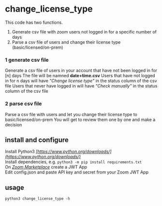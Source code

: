 # change_license_type
This code has two functions.
1. Generate csv file with zoom users not logged in for a specific number of days  
2. Parse a csv file of users and change their license type (basic/licensed/on-prem)  

### 1 generate csv file
Generate a csv file of users in your account that have not been logged in for [n] days
The file will be namned **date+time.csv**
Users that have not logged in for n days will have *"Change license type"* in the status column of the csv file
Users that never have logged in will have *"Check manually"* in the status column of the csv file

### 2 parse csv file
Parse a csv file with users and let you change their license type to basic/licensed/on-prem
You will get to review them one by one and make a decision

## install and configure
Install Python3 *[https://www.python.org/downloads/](https://www.python.org/downloads/)*  
Install dependencies, e.g. `python3 -m pip install requirements.txt`  
On *[Zoom Marketplace](https://marketplace.zoom.us/docs/guides/build/jwt-app)* create a JWT App  
Edit config.json and paste API key and secret from your Zoom JWT App  

## usage
`python3 change_license_type -h`